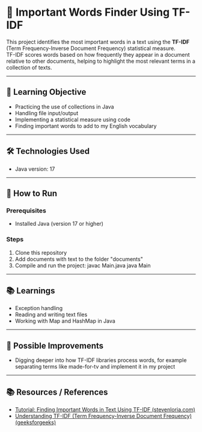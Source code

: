 # 📌 Important Words Finder Using TF-IDF
This project identifies the most important words in a text using the **TF-IDF** (Term Frequency-Inverse Document Frequency) statistical measure.  
TF-IDF scores words based on how frequently they appear in a document relative to other documents, helping to highlight the most relevant terms in a collection of texts.

---

## 🎯 Learning Objective
- Practicing the use of collections in Java
- Handling file input/output 
- Implementing a statistical measure using code
- Finding important words to add to my English vocabulary  

---

## 🛠️ Technologies Used
- Java version: 17  

---

## 🚀 How to Run
### Prerequisites
- Installed Java (version 17 or higher)   

### Steps
1. Clone this repository
3. Add documents with text to the folder "documents"
3. Compile and run the project:
  javac Main.java
  java Main

---

## 📚 Learnings
- Exception handling
- Reading and writing text files
- Working with Map and HashMap in Java

---

## 🔮 Possible Improvements
- Digging deeper into how TF-IDF libraries process words, for example separating terms like made-for-tv and implement it in my project

---

## 📚 Resources / References

- [Tutorial: Finding Important Words in Text Using TF-IDF (stevenloria.com)](https://stevenloria.com/tf-idf/)
- [Understanding TF-IDF (Term Frequency-Inverse Document Frequency) (geeksforgeeks)](https://www.geeksforgeeks.org/machine-learning/understanding-tf-idf-term-frequency-inverse-document-frequency/)
